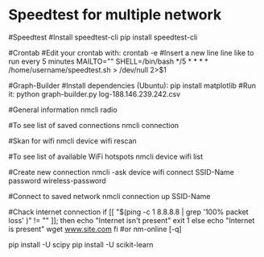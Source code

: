 # Speedtest for multiple network

#Speedtest
#Install speedtest-cli
pip install speedtest-cli

#Crontab
#Edit your crontab with: 
crontab -e
#Insert a new line line like to run every 5 minutes
MAILTO=""
SHELL=/bin/bash
*/5 * * * * /home/username/speedtest.sh > /dev/null 2>$1

#Graph-Builder
#Install dependencies (Ubuntu): 
pip install matplotlib
#Run it: 
python graph-builder.py log-188.146.239.242.csv


#General information
nmcli radio

#To see list of saved connections
nmcli connection

#Skan for wifi
nmcli device wifi rescan

#To see list of available WiFi hotspots
nmcli device wifi list

#Create new connection
nmcli -ask device wifi connect SSID-Name password wireless-password

#Connect to saved network
nmcli connection up SSID-Name

#Chack internet connection
if [[ "$(ping -c 1 8.8.8.8 | grep '100% packet loss' )" != "" ]]; then
    echo "Internet isn't present"
    exit 1
else
    echo "Internet is present"
    wget www.site.com
fi
#or
nm-online [-q]

pip install -U scipy
pip install -U scikit-learn
